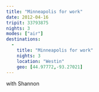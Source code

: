 ```yaml
---
title: "Minneapolis for work"
date: 2012-04-16
tripit: 33793875
nights: 3
modes: ["air"]
destinations:
  -
    title: "Minneapolis for work"
    nights: 3
    location: "Westin"
    geo: [44.97772,-93.27021]
---
```


with Shannon

